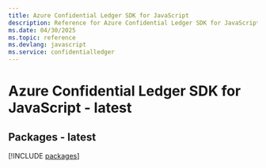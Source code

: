 ```yaml
---
title: Azure Confidential Ledger SDK for JavaScript
description: Reference for Azure Confidential Ledger SDK for JavaScript
ms.date: 04/30/2025
ms.topic: reference
ms.devlang: javascript
ms.service: confidentialledger
---
```

# Azure Confidential Ledger SDK for JavaScript - latest
## Packages - latest
[!INCLUDE [packages](confidential-ledger-index.md)]